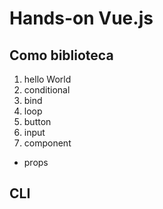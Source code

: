 # Hands-on Vue.js

## Como biblioteca
1. hello World
1. conditional
1. bind
1. loop
1. button
1. input
7. component
  - props

## CLI
